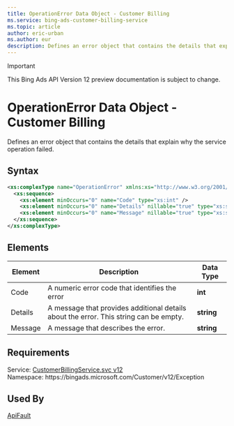 ```yaml
---
title: OperationError Data Object - Customer Billing
ms.service: bing-ads-customer-billing-service
ms.topic: article
author: eric-urban
ms.author: eur
description: Defines an error object that contains the details that explain why the service operation failed.
---
```

> [!IMPORTANT]
> This Bing Ads API Version 12 preview documentation is subject to change.
# OperationError Data Object - Customer Billing
Defines an error object that contains the details that explain why the service operation failed.

## Syntax
```xml
<xs:complexType name="OperationError" xmlns:xs="http://www.w3.org/2001/XMLSchema">
  <xs:sequence>
    <xs:element minOccurs="0" name="Code" type="xs:int" />
    <xs:element minOccurs="0" name="Details" nillable="true" type="xs:string" />
    <xs:element minOccurs="0" name="Message" nillable="true" type="xs:string" />
  </xs:sequence>
</xs:complexType>
```

## <a name="elements"></a>Elements

|Element|Description|Data Type|
|-----------|---------------|-------------|
|<a name="code"></a>Code|A numeric error code that identifies the error|**int**|
|<a name="details"></a>Details|A message that provides additional details about the error. This string can be empty.|**string**|
|<a name="message"></a>Message|A message that describes the error.|**string**|

## Requirements
Service: [CustomerBillingService.svc v12](https://clientcenter.api.bingads.microsoft.com/Api/Billing/v12/CustomerBillingService.svc)  
Namespace: https\://bingads.microsoft.com/Customer/v12/Exception  

## Used By
[ApiFault](apifault.md)  
